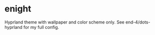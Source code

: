 # enight
 Hyprland theme with wallpaper and color scheme only. See end-4/dots-hyprland for my full config.
